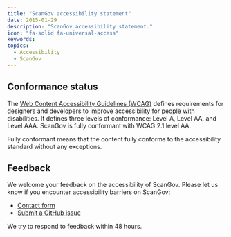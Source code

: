 ```yaml
---
title: "ScanGov accessibility statement"
date: 2015-01-29
description: "ScanGov accessibility statement."
icon: "fa-solid fa-universal-access"
keywords: 
topics:
  - Accessibility
  - ScanGov
---
```

## Conformance status

The <a href="https://www.w3.org/WAI/standards-guidelines/wcag/">Web Content Accessibility Guidelines (WCAG)</a> defines requirements for designers and developers to improve accessibility for people with disabilities. It defines three levels of conformance: Level A, Level AA, and Level AAA.
ScanGov
is
fully conformant
with
WCAG 2.1 level AA.

Fully conformant
means that
the content fully conforms to the accessibility standard without any exceptions.

## Feedback

We welcome your feedback on the accessibility of ScanGov.
Please let us know if you encounter accessibility barriers on ScanGov:

- <a href="/contact">Contact form</a>
- <a href="https://github.com/civichackingagency/scangov-docs/issues">Submit a GitHub issue</a>

We try to respond to feedback within 48 hours.
